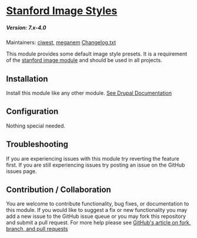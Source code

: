 # [Stanford Image Styles](https://github.com/SU-SWS/stanford_image_styles)
##### Version: 7.x-4.0

Maintainers: [cjwest](https://github.com/cjwest), [meganem](https://github.com/meganem)
[Changelog.txt](CHANGELOG.txt)

This module provides some default image style presets. It is a requirement of the [stanford image module](https://github.com/SU-SWS/stanford_image) and should be used in all projects.

Installation
---

Install this module like any other module. [See Drupal Documentation](https://drupal.org/documentation/install/modules-themes/modules-7)

Configuration
---

Nothing special needed.

Troubleshooting
---

If you are experiencing issues with this module try reverting the feature first. If you are still experiencing issues try posting an issue on the GitHub issues page.

Contribution / Collaboration
---

You are welcome to contribute functionality, bug fixes, or documentation to this module. If you would like to suggest a fix or new functionality you may add a new issue to the GitHub issue queue or you may fork this repository and submit a pull request. For more help please see [GitHub's article on fork, branch, and pull requests](https://help.github.com/articles/using-pull-requests)
